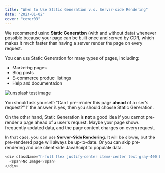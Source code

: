 ```yaml
---
title: "When to Use Static Generation v.s. Server-side Rendering"
date: "2023-01-02"
cover: "cover03"
---
```


We recommend using **Static Generation** (with and without data) whenever possible because your page can be built once and served by CDN, which makes it much faster than having a server render the page on every request.

You can use Static Generation for many types of pages, including:

- Marketing pages
- Blog posts
- E-commerce product listings
- Help and documentation

![unsplash test image](https://images.unsplash.com/photo-1700451761281-fa705b64935d?q=80&w=2500&auto=format&fit=crop&ixlib=rb-4.0.3&ixid=M3wxMjA3fDB8MHxwaG90by1wYWdlfHx8fGVufDB8fHx8fA%3D%3D)

You should ask yourself: "Can I pre-render this page **ahead** of a user's request?" If the answer is yes, then you should choose Static Generation.

On the other hand, Static Generation is **not** a good idea if you cannot pre-render a page ahead of a user's request. Maybe your page shows frequently updated data, and the page content changes on every request.

In that case, you can use **Server-Side Rendering**. It will be slower, but the pre-rendered page will always be up-to-date. Or you can skip pre-rendering and use client-side JavaScript to populate data.

```js
<div className="h-full flex justify-center items-center text-gray-400 bg-gray-800 rounded-tl-md rounded-tr-md">
  <span>No Image</span>
</div>
```

